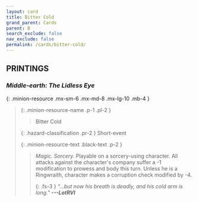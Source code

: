 ```yaml
---
layout: card
title: Bitter Cold
grand_parent: Cards
parent: B
search_exclude: false
nav_exclude: false
permalink: /cards/bitter-cold/
---
```


## PRINTINGS


### _Middle-earth: The Lidless Eye_

{: .minion-resource .mx-sm-6 .mx-md-8 .mx-lg-10 .mb-4 }
> {: .minion-resource-name .p-1 .pl-2 }
> > <div class="hazard-mp"></div>
> > <div class="card-name">Bitter Cold</div>
>
> {: .hazard-classification .pr-2 }
> Short-event
>
> {: .minion-resource-text .black-text .p-2 }
> > _Magic._ _Sorcery._ Playable on a sorcery-using character. All attacks against the character's company suffer a -1 modification to prowess and body this turn. Unless he is a Ringwraith, character makes a corruption check modified by -4. 
> > 
> > {: .fs-3 } 
> > _“...but now his breath is deadly, and his cold arm is long."_ ***---&#65279;LotRVI*** 
> 
